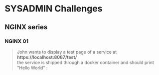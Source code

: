 # SYSADMIN Challenges  

## NGINX series  

### NGINX 01  

>John wants to display a test page of a service at **https://localhost:8087/test/**  
the service is shipped through a docker container and should print "Hello World" : 

